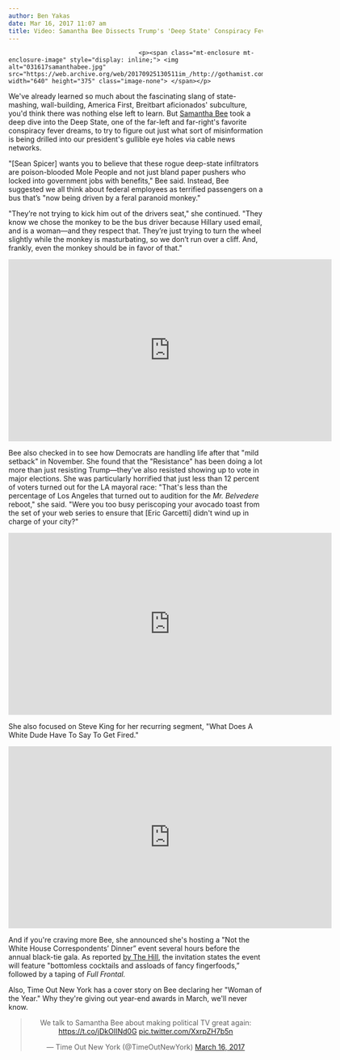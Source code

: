 ```yaml
---
author: Ben Yakas
date: Mar 16, 2017 11:07 am
title: Video: Samantha Bee Dissects Trump's 'Deep State' Conspiracy Fever Dream
---
```


	
										<p><span class="mt-enclosure mt-enclosure-image" style="display: inline;"> <img alt="031617samanthabee.jpg" src="https://web.archive.org/web/20170925130511im_/http://gothamist.com/attachments/byakas/031617samanthabee.jpg" width="640" height="375" class="image-none"> </span></p>

<p>We&apos;ve already learned so much about the fascinating slang of state-mashing, wall-building, America First, Breitbart aficionados&apos; subculture, you&apos;d think there was nothing else left to learn. But <a href="https://web.archive.org/web/20170925130511/http://gothamist.com/tags/samanthabee">Samantha Bee</a> took a deep dive into the Deep State, one of the far-left and far-right&apos;s favorite conspiracy fever dreams, to try to figure out just what sort of misinformation is being drilled into our president&apos;s gullible eye holes via cable news networks.</p>

<p>&quot;[Sean Spicer] wants you to believe that these rogue deep-state infiltrators are poison-blooded Mole People and not just bland paper pushers who locked into government jobs with benefits,&quot; Bee said. Instead, Bee suggested we all think about federal employees as terrified passengers on a bus that&#x2019;s &quot;now being driven by a feral paranoid monkey.&quot;</p>

<p>&quot;They&#x2019;re not trying to kick him out of the drivers seat,&quot; she continued. &quot;They know we chose the monkey to be the bus driver because Hillary used email, and is a woman&#x2014;and they respect that. They&#x2019;re just trying to turn the wheel slightly while the monkey is masturbating, so we don&#x2019;t run over a cliff. And, frankly, even the monkey should be in favor of that.&quot;</p>

<p><iframe width="640" height="360" src="https://web.archive.org/web/20170925130511if_/https://www.youtube.com/embed/zgPjJqmCrbY" frameborder="0" allowfullscreen></iframe></p>

<p>Bee also checked in to see how Democrats are handling life after that &quot;mild setback&quot; in November. She found that the &quot;Resistance&quot; has been doing a lot more than just resisting Trump&#x2014;they&apos;ve also resisted showing up to vote in major elections. She was particularly horrified that just less than 12 percent of voters turned out for the LA mayoral race: &quot;That&apos;s less than the percentage of Los Angeles that turned out to audition for the <em>Mr. Belvedere</em> reboot,&quot; she said. &quot;Were you too busy periscoping your avocado toast from the set of your web series to ensure that [Eric Garcetti] didn&apos;t wind up in charge of your city?&quot;</p>

<p><iframe width="640" height="360" src="https://web.archive.org/web/20170925130511if_/https://www.youtube.com/embed/Jm6CnP8CsCw" frameborder="0" allowfullscreen></iframe></p>

<p>She also focused on Steve King for her recurring segment, &quot;What Does A White Dude Have To Say To Get Fired.&quot;</p>

<p><iframe width="640" height="360" src="https://web.archive.org/web/20170925130511if_/https://www.youtube.com/embed/MquZEvCRntI" frameborder="0" allowfullscreen></iframe></p>

<p>And if you&apos;re craving more Bee, she announced she&apos;s hosting a &quot;Not the White House Correspondents&#x2019; Dinner&#x201D; event several hours before the annual black-tie gala. As reported <a href="https://web.archive.org/web/20170925130511/http://thehill.com/blogs/in-the-know/in-the-know/324140-samantha-bee-to-hold-anti-trump-event-hours-before">by The Hill</a>, the invitation states the event will feature &quot;bottomless cocktails and assloads of fancy fingerfoods,&#x201D; followed by a taping of <em>Full Frontal.</em></p>

<p>Also, Time Out New York has a cover story on Bee declaring her &quot;Woman of the Year.&quot; Why they&apos;re giving out year-end awards in March, we&apos;ll never know. </p>

<center><blockquote class="twitter-tweet" data-lang="en"><p lang="en" dir="ltr">We talk to Samantha Bee about making political TV great again: <a href="https://web.archive.org/web/20170925130511/https://t.co/jDkOIINd0G">https://t.co/jDkOIINd0G</a> <a href="https://web.archive.org/web/20170925130511/https://t.co/XxrpZH7b5n">pic.twitter.com/XxrpZH7b5n</a></p>&#x2014; Time Out New York (@TimeOutNewYork) <a href="https://web.archive.org/web/20170925130511/https://twitter.com/TimeOutNewYork/status/842337042692509696">March 16, 2017</a></blockquote>
<script async src="//web.archive.org/web/20170925130511js_/http://platform.twitter.com/widgets.js" charset="utf-8"></script></center>					
										
									
				